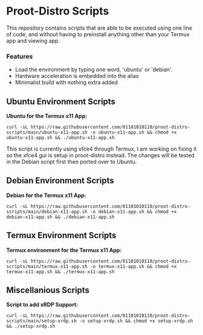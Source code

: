 
# Proot-Distro Scripts

This repository contains scripts that are able to be executed using one line of code, and without having to preinstall anything other than your Termux app and viewing app. 

### Features

* Load the environment by typing one word, 'ubuntu' or 'debian'.
* Hardware acceleration is embedded into the alias 
* Minimalist build with nothing extra added

## Ubuntu Environment Scripts

**Ubuntu for the Termux x11 App:**
```
curl -sL https://raw.githubusercontent.com/01101010110/proot-distro-scripts/main/ubuntu-x11-app.sh -o ubuntu-x11-app.sh && chmod +x ubuntu-x11-app.sh && ./ubuntu-x11-app.sh
```
This script is currently using xfce4 through Termux, I am working on fixing it so the xfce4 gui is setup in proot-distro instead. 
The changes will be tested in the Debian script first then ported over to Ubuntu.

## Debian Environment Scripts

**Debian for the Termux x11 App:**
```
curl -sL https://raw.githubusercontent.com/01101010110/proot-distro-scripts/main/debian-x11-app.sh -o debian-x11-app.sh && chmod +x debian-x11-app.sh && ./debian-x11-app.sh
```

## Termux Environment Scripts

**Termux environment for the Termux x11 App:**
```
curl -sL https://raw.githubusercontent.com/01101010110/proot-distro-scripts/main/termux-x11-app.sh -o termux-x11-app.sh && chmod +x termux-x11-app.sh && ./termux-x11-app.sh
```

## Miscellanious Scripts

**Script to add xRDP Support:**
```
curl -sL https://raw.githubusercontent.com/01101010110/proot-distro-scripts/main/setup-xrdp.sh -o setup-xrdp.sh && chmod +x setup-xrdp.sh && ./setup-xrdp.sh
```
